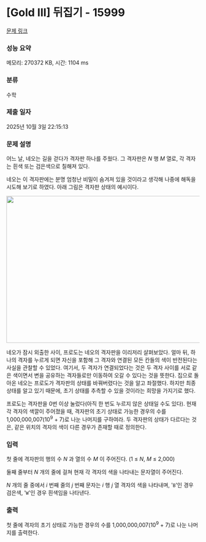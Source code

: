 # [Gold III] 뒤집기 - 15999 

[문제 링크](https://www.acmicpc.net/problem/15999) 

### 성능 요약

메모리: 270372 KB, 시간: 1104 ms

### 분류

수학

### 제출 일자

2025년 10월 3일 22:15:13

### 문제 설명

<p>어느 날, 네오는 길을 걷다가 격자판 하나를 주웠다. 그 격자판은 <em>N </em>행 <em>M </em>열로, 각 격자는 흰색 또는 검은색으로 칠해져 있다.</p>

<p>네오는 이 격자판에는 분명 엄청난 비밀이 숨겨져 있을 것이라고 생각해 나중에 해독을 시도해 보기로 하였다. 아래 그림은 격자판 상태의 예시이다.</p>

<p style="text-align: center;"><img alt="" src="https://upload.acmicpc.net/cfed0b74-4061-4caf-97a2-d3ce00ed3edf/-/crop/808x383/161,60/-/preview/" style="width: 808px; height: 383px;"></p>

<p>네오가 잠시 외출한 사이, 프로도는 네오의 격자판을 이리저리 살펴보았다. 얼마 뒤, 하나의 격자를 누르게 되면 자신을 포함해 그 격자와 연결된 모든 칸들의 색이 반전된다는 사실을 관찰할 수 있었다. 여기서, 두 격자가 연결되었다는 것은 두 격자 사이를 서로 같은 색이면서 변을 공유하는 격자들로만 이동하여 오갈 수 있다는 것을 뜻한다. 집으로 돌아온 네오는 프로도가 격자판의 상태를 바꿔버렸다는 것을 알고 좌절했다. 하지만 최종 상태를 알고 있기 때문에, 초기 상태를 추측할 수 있을 것이라는 희망을 가지기로 했다.</p>

<p>프로도는 격자판을 0번 이상 눌렀다(아직 한 번도 누르지 않은 상태일 수도 있다). 현재 각 격자의 색깔이 주어졌을 때, 격자판의 초기 상태로 가능한 경우의 수를 1,000,000,007(10<sup>9</sup> + 7)로 나눈 나머지를 구하여라. 두 격자판의 상태가 다르다는 것은, 같은 위치의 격자의 색이 다른 경우가 존재할 때로 정의한다.</p>

### 입력 

 <p>첫 줄에 격자판의 행의 수 <em>N </em>과 열의 수 <em>M </em>이 주어진다. (1 ≤ <em>N</em>, <em>M</em> ≤ 2,000)</p>

<p>둘째 줄부터 <em>N </em>개의 줄에 걸쳐 현재 각 격자의 색을 나타내는 문자열이 주어진다.</p>

<p><em>N </em>개의 줄 중에서 <em>i </em>번째 줄의 <em>j </em>번째 문자는 <em>i </em>행 <em>j </em>열 격자의 색을 나타내며, '<code>B</code>'인 경우 검은색, '<code>W</code>'인 경우 흰색임을 나타낸다.</p>

### 출력 

 <p>첫 줄에 격자의 초기 상태로 가능한 경우의 수를 1,000,000,007(10<sup>9</sup> + 7)로 나눈 나머지를 출력한다.</p>

